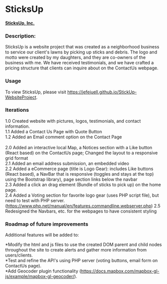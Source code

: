 # SticksUp
<a href="https://jefejuell.github.io/StickUp-WebsiteProject/"><b>SticksUp, Inc.</b></a>

### **Description:**  
SticksUp is a website project that was created as a neighborhood business to service our client's lawns by picking up sticks and debris.  The logo and motto were created by my daughters, and they are co-owners of the business with me.  We have received testimonials, and we have crafted a pricing structure that clients can inquire about on the ContactUs webpage.

### **Usage**
To view SticksUp, please visit https://jefejuell.github.io/StickUp-WebsiteProject. 

### **Iterations**
1.0  Created website with pictures, logos, testimonials, and contact information.<br>
1.1  Added a Contact Us Page with Quote Button<br>
1.2  Added an Email comment option on the Contact Page<br><br>
2.0  Added an interactive local Map, a Notices section with a Like button (React based) on the ContactUs page; Changed the layout to a responsive grid format<br>
2.1  Added an email address submission, an embedded video<br>
2.2  Added a eCommerce page (title is Logo Gear): includes Like buttons (React based), a NavBar that is responsive (toggles and stays at the top) using the Bootstrap library), page section links below the navbar<br>
2.3  Added a click an drag element (Bundle of sticks to pick up) on the home page.<br>
2.4  Added a Voting section for favorite logo gear (uses PHP script file), but need to test with PHP server.<br>
(https://www.php.net/manual/en/features.commandline.webserver.php)
2.5  Redesigned the Navbars, etc. for the webpages to have consistent styling

### **Roadmap of future improvements**
Additional features will be added to: 

*Modify the html and js files to use the created DOM parent and child nodes throughout the site to create alerts and gather more information from users/clients.<br>
*Test and refine the API's using PHP server (voting buttons, email form on ContactUs page).<br>
*Add Geocoder plugin functionality (https://docs.mapbox.com/mapbox-gl-js/example/mapbox-gl-geocoder/).
  
